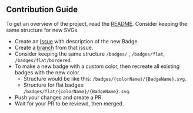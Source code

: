## Contribution Guide

To get an overview of the project, read the [README](README.md). Consider keeping the same structure for new SVGs.

- Create an [Issue](https://github.com/saedyousef/StandWithPalestine/issues) with description of the new Badge.
- Create a [branch](https://github.com/saedyousef/StandWithPalestine/branches) from that issue.
- Consider keeping the same structure `/badges/` , `/badges/flat`, `/badges/flat/bordered`.
- To make a new badge with a custom color, then recreate all existing badges with the new color.
  - Structure would be like this: `/badges/{colorName}/{BadgeName}.svg`.
  - Structure for flat badges: `/badges/flat/{colorName}/{BadgeName}.svg`.
- Push your changes and create a PR.
- Wait for your PR to be reviewd, then merged.

